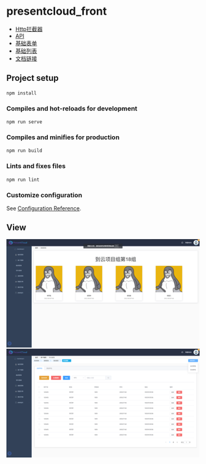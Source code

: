 # presentcloud_front
* [Http拦截器](https://github.com/zcf131016/present_18_web-front/blob/main/src/utils/http.js)
* [API](https://github.com/zcf131016/present_18_web-front/blob/main/src/utils/api.js)
* [基础表单](https://github.com/PresentCloud-18/web-front/blob/main/src/components/BaseForm.vue)
* [基础列表](https://github.com/PresentCloud-18/web-front/blob/main/src/components/BaseTable.vue)
* [文档链接](https://github.com/zcf131016/presentdcloud_18_documents/blob/main/218-%E5%90%8E%E5%8F%B0%E7%AE%A1%E7%90%86%E7%B3%BB%E7%BB%9F%E4%BA%A7%E5%93%81%E9%9C%80%E6%B1%82%E6%96%87%E6%A1%A3.docx)
## Project setup
```
npm install
```

### Compiles and hot-reloads for development
```
npm run serve
```

### Compiles and minifies for production
```
npm run build
```

### Lints and fixes files
```
npm run lint
```

### Customize configuration
See [Configuration Reference](https://cli.vuejs.org/config/).

## View
![首页](https://github.com/zcf131016/present_18_web-front/blob/main/viewImg/home.png)
![](https://github.com/zcf131016/present_18_web-front/blob/main/viewImg/stu.png)
